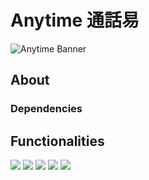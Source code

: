 # Anytime 通話易
![Anytime Banner](https://user-images.githubusercontent.com/66938562/205561797-3e0e99aa-27d6-407c-b585-dda6e54fa8f7.png)

## About
### Dependencies

## Functionalities

<img src="https://media.giphy.com/media/I5GN4JLZVTvmX5uQjw/giphy.gif">
<img src="https://media.giphy.com/media/t0SWfp0bzwE98IfgXb/giphy.gif">
<img src="https://media.giphy.com/media/cLMiuLLDYtzTD9SNRZ/giphy.gif">
<img src="https://media.giphy.com/media/rMc4QvPaj58Et1MByJ/giphy.gif">
<img src="https://media.giphy.com/media/GLe028a7Eu5PWqiGjB/giphy.gif">
